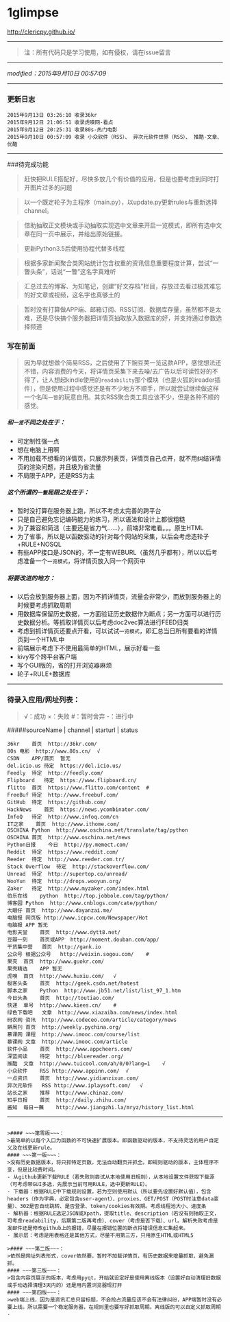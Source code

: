 # 1glimpse
http://clericpy.github.io/

---


>注：所有代码只是学习使用，如有侵权，请在issue留言

---

*modified：2015年9月10日 00:57:09*

---


### 更新日志
```
2015年9月13日 03:26:10 收录36kr
2015年9月12日 21:06:51 收录虎嗅网-看点
2015年9月12日 20:25:31 收录80s-热门电影
2015年9月10日 00:57:09 收录 小众软件（RSS）、 异次元软件世界（RSS）、 推酷-文章、优酷

```


---


###待完成功能

>赶快把RULE搭配好，尽快多放几个有价值的应用，但是也要考虑到同时打开图片过多的问题

>以一个既定轮子为主程序（main.py），以update.py更新rules与重新选择channel。

>借助抽取正文模块或手动抽取实现选中文章来开启一览模式，即所有选中文章在同一页中展示，并给出原始链接。

>更新Python3.5后使用协程代替多线程

>根据多家新闻聚合类网站统计包含权重的资讯信息重要程度计算，尝试“一瞥头条”，话说“一瞥”这名字真难听

>汇总过去的博客、为知笔记，创建“好文存档”栏目，存放过去看过极其难忘的好文章或视频，这名字也真够土的

>暂时没有打算做APP端、邮箱订阅、RSS订阅、数据库存量，虽然都不是太难，还是尽快搞个服务器把详情页抽取放入数据库的好，并支持通过参数选择频道


### 写在前面
>因为早就想做个简易RSS，之后使用了下豌豆荚一览这款APP，感觉想法还不错，内容消费的今天，将详情页采集下来去噪/去广告以后可读性好的不得了，让人想起kindle使用的`readability`那个模块（也是火狐的ireader插件），但是使用过程中感觉还是有不少地方不顺手，所以就尝试继续做这样一个名叫`一瞥`的玩意自用。其实RSS聚合类工具应该不少，但是各种不顺的感觉。

##### 和`一览`不同之处在于：
* 可定制性强一点
* 想在电脑上用啊
* 不用加载不想看的详情页，只展示列表页，详情页自己点开，就不用纠结详情页的渲染问题，并且极为省流量
* 不局限于APP，还是RSS为主

##### 这个所谓的`一瞥`局限之处在于：
* 暂时没打算在服务器上跑，所以不考虑太完善的跨平台
* 只是自己避免忘记编码能力的练习，所以语法和设计上都很粗糙
* 为了兼容和简洁（主要还是省力气……），前端非常难看。。。原生HTML
* 为了省事，所以是以函数驱动的针对每个网站的采集，以后会考虑造轮子+RULE+NOSQL
* 有些APP接口是JSON的，不一定有WEBURL（虽然几乎都有），所以以后考虑准备一个`一览模式`，将详情页放入同一个网页中

##### 将要改进的地方：
* 以后会放到服务器上面，因为不抓详情页，流量会非常少，而放到服务器上的时候要考虑抓取周期
* 用数据库保留历史数据，一方面验证历史数据作为断点；另一方面可以进行历史数据分析。等抓取详情页以后考虑doc2vec算法进行FEED归类
* 考虑到抓详情页还要点开看，可以试试`一览模式`，即汇总当日所有要看的详情页到一个HTML中
* 前端展示考虑下不使用最简单的HTML，展示好看一些
* kivy写个跨平台客户端
* 写个GUI版的，省的打开浏览器麻烦
* 轮子+RULE+数据库

------

### 待录入应用/网址列表：
> √：成功 ×：失败 #：暂时舍弃 -：进行中 

#####sourceName | channel | starturl | status

```
36kr	首页	http://36kr.com/ 		  
80s	电影	http://www.80s.cn/	√	  
CSDN	APP/首页	暂无		  
del.icio.us	待定	https://del.icio.us/		  
Feedly	待定	http://feedly.com/		  
Flipboard	待定	https://www.flipboard.cn/		  
flitto	首页	https://www.flitto.com/content	#	  
FreeBuf	待定	http://www.freebuf.com/		  
GitHub	待定	https://github.com/		  
HackNews	首页	https://news.ycombinator.com/		  
InfoQ	待定	http://www.infoq.com/cn		  
IT之家	首页	http://www.ithome.com/ 		  
OSCHINA	Python	http://www.oschina.net/translate/tag/python   		  
OSCHINA	首页	http://www.oschina.net/news  		  
Python日报	今日	http://py.memect.com/ 		  
Reddit	待定	https://www.reddit.com/		  
Reeder	待定	http://www.reeder.com.tr/		  
Stack Overflow	待定	http://stackoverflow.com/		  
Unread	待定	http://supertop.co/unread/		  
WooYun	待定	http://drops.wooyun.org/		  
Zaker	待定	http://www.myzaker.com/index.html		  
伯乐在线	python	http://top.jobbole.com/tag/python/		  
博客园	Python	http://www.cnblogs.com/cate/python/  		  
大眼仔	首页	http://www.dayanzai.me/ 		  
电脑报	网页版	http://www.icpcw.com/Newspaper/Hot 		  
电脑报	APP	暂无		  
电影天堂	首页	http://www.dytt8.net/ 		  
豆瓣一刻	首页或APP	http://moment.douban.com/app/		  
干货集中营	首页	http://gank.io		  
公众号	根据公众号	http://weixin.sogou.com/	#	  
果壳	首页	http://www.guokr.com/ 		  
果壳精选	APP	暂无		  
虎嗅	首页	http://www.huxiu.com/ 	√	  
极客头条	首页	http://geek.csdn.net/hotest		  
脚本之家	Python	http://www.jb51.net/list/list_97_1.htm 		  
今日头条	首页	http://toutiao.com/ 		  
快递	单号	http://www.kiees.cn/ 	#	  
绿色下载吧	文章	http://www.xiazaiba.com/news/index.html		  
码农网	资讯	http://www.codeceo.com/article/category/news		  
蟒周刊	首页	http://weekly.pychina.org/  		  
慕课网	课程	http://www.imooc.com/course/list		  
慕课网	文章	http://www.imooc.com/article 		  
软件小品	首页	http://www.appcheers.com/ 		  
深蓝阅读	待定	http://bluereader.org/		  
推酷	文章	http://www.tuicool.com/ah/0/0?lang=1 	√	  
小众软件	RSS	http://www.appinn.com/	√	  
一点资讯	首页	http://www.yidianzixun.com/ 		  
异次元软件	RSS	http://www.iplaysoft.com/ 	√	  
站长之家	推荐	http://www.chinaz.com/		  
知乎日报	首页	http://daily.zhihu.com/ 		  
酱知	每日一蘸	http://www.jiangzhi.la/mryz/history_list.html		  
```




-----------

~~~过期笔记（已删除）~~~：

>#### ~~~第零版~~~：
>最简单的以每个入口为函数的不可快速扩展版本。即函数驱动的版本，不支持灵活的用户自定义及在线更新rule。
#### ~~~第一版~~~：
>没有历史数据版本，将只抓特定页数，无法自动翻页并抓全。即规则驱动的版本，主体程序不变，但是比较费时间。
- 从github更新下载RULE（若失败则尝试从本地使用旧规则），从本地设置文件获取下载源（可考虑带GUI多选，先展示当前可用RULE，选中更新RULE）。
- 下载器：根据RULE中下载规则设置，若为空则使用默认（所以要先设置好默认值），包含headers（作为字典，必定包含user-agent）、proxies、GET/POST（POST时注意data变量）、302是否自动跳转、是否登录、token/cookies有效期。考虑线程池大小、进度条
- 解析器：根据RULE选定JSON或Xpath，提取title、description（若没有则抽取正文，可考虑readability，后期第二版再考虑）、cover（考虑是否下载）、url。解析失败考虑是发邮件还是修改github上的报错，尽量在报错位置的断点将错误信息汇集起来。
- 展示层：考虑是用表格还是其他方式，尽量不用第三方，只用原生HTML或HTML5

>#### ~~~第二版~~~：
>依然是网址列表形式，cover依然要，暂时不加载详情页，有历史数据来增量抓取，避免漏抓。
#### ~~~第三版~~~：
>包含内容页展示的版本，考虑用pyqt，开始就设定好是使用离线版本（设置好自动清理旧数据或手动选择清理3天内的）还是用内置浏览器现打开
#### ~~~第四版~~~：
>web端上线，因为是资讯汇总只留标题，不会抢占流量应该不会有法律纠纷，APP端暂时没有必要上线。所以需要一个稳定服务器，在规则里也要写好抓取周期。离线版的可以自定义抓取周期
.